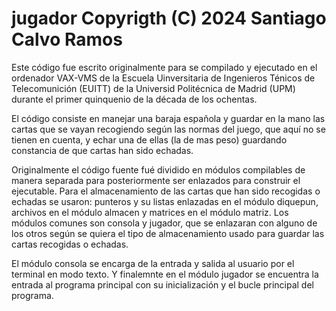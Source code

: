 # jugador Copyrigth (C) 2024 Santiago Calvo Ramos

Este código fue escrito originalmente para se compilado y ejecutado
en el ordenador VAX-VMS de la Escuela Uinversitaria de Ingenieros
Ténicos de Telecomunición (EUITT) de la Universid Politécnica de
Madrid (UPM) durante el primer quinquenio de la década de los ochentas.

El código consiste en manejar una baraja española y guardar en la mano
las cartas que se vayan recogiendo según las normas del juego, que
aquí no se tienen en cuenta, y echar una de ellas (la de mas peso)
guardando constancia de que cartas han sido echadas.

Originalmente el código fuente fué dividido en módulos compilables de
manera separada para posteriormente ser enlazados para construir el
ejecutable. Para el almacenamiento de las cartas que han sido recogidas
o echadas se usaron: punteros y su listas enlazadas en el módulo
diquepun, archivos en el módulo almacen y matrices en el módulo matriz.
Los módulos comunes son consola y jugador, que se enlazaran con alguno
de los otros según se quiera el tipo de almacenamiento usado para guardar
las cartas recogidas o echadas.

El módulo consola se encarga de la entrada y salida al usuario por el
terminal en modo texto. Y finalemnte en el módulo jugador se encuentra
la entrada al programa principal con su inicialización y el bucle principal
del programa.
 
